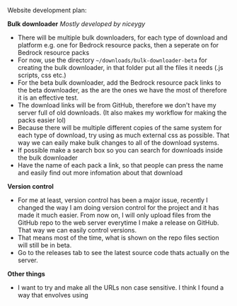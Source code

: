 Website development plan:

**Bulk downloader**
*Mostly developed by niceygy*
- There will be multiple bulk downloaders, for each type of download and platform e.g. one for Bedrock resource packs, then a seperate on for Bedrock resource packs
- For now, use the directory `~/downloads/bulk-downloader-beta` for creating the bulk downloader, in that folder put all the files it needs (.js scripts, css etc.)
- For the beta bulk downloader, add the Bedrock resource pack links to the beta downloader, as the are the ones we have the most of therefore it is an effective test.
- The download links will be from GitHub, therefore we don't have my server full of old downloads. (It also makes my workflow for making the packs easier lol)
- Because there will be multiple different copies of the same system for each type of download, try using as much external css as possible. That way we can eaily make bulk changes to all of the download systems.
- If possible make a search box so you can search for downloads inside the bulk downloader
- Have the name of each pack a link, so that people can press the name and easily find out more infomation about that download

**Version control**
- For me at least, version control has been a major issue, recently I changed the way I am doing version control for the project and it has made it much easier. From now on, I will only upload files from the GitHub repo to the web server everytime I make a release on GitHub. That way we can easily control versions.
- That means most of the time, what is shown on the repo files section will still be in beta. 
- Go to the releases tab to see the latest source code thats actually on the server.

**Other things**
- I want to try and make all the URLs non case sensitive. I think I found a way that envolves using  
